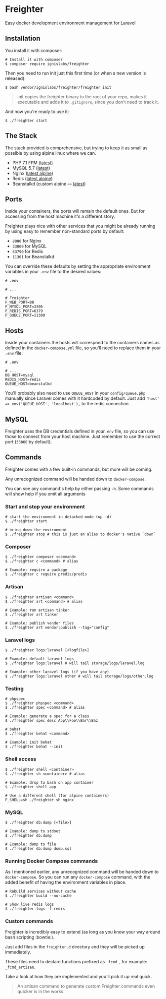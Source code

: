 Freighter
=========

Easy docker development environment management for Laravel

Installation
------------

You install it with composer:

```shell
# Install it with composer
$ composer require ignislabs/freighter
```

Then you need to run init just this first time (or when a new version is
released):

```shell
$ bash vendor/ignislabs/freighter/freighter init
```

> init copies the freighter binary to the root of your repo, makes it
executable and adds it to `.gitignore`, since you don't need to track it.

And now you're ready to use it:

```
$ ./freighter start
```

The Stack
---------

The stack provided is comprehensive, but trying to keep it as small as
possible by using alpine linux where we can.

- PHP 7.1 FPM ([latest](https://hub.docker.com/_/php/))
- MySQL 5.7 ([latest](https://hub.docker.com/_/mysql/))
- Nginx ([latest alpine](https://hub.docker.com/_/nginx/))
- Redis ([latest alpine](https://hub.docker.com/_/redis/))
- Beanstalkd (custom alpine — [latest](https://pkgs.alpinelinux.org/package/edge/community/x86/beanstalkd))

Ports
-----

Inside your containers, the ports will remain the default ones. But for
accessing from the host machine it's a different story.

Freighter plays nice with other services that you might be already
running by using easy to remember non-standard ports by default:

- `8000` for Nginx
- `33060` for MySQL
- `63790` for Redis
- `11301` for Beanstalkd

You can override these defaults by setting the appropriate environment
variables in your `.env` file to the desired values:

```
# .env

# ...

# Freighter
F_WEB_PORT=80
F_MYSQL_PORT=3306
F_REDIS_PORT=6379
F_QUEUE_PORT=11300
```

Hosts
-----

Inside your containers the hosts will correspond to the containers names
as defined in the `docker-compose.yml` file, so you'll need to replace
them in your `.env` file:

```
# .env

# ...
DB_HOST=mysql
REDIS_HOST=redis
QUEUE_HOST=beanstalkd
```

You'll probably also need to use `QUEUE_HOST` in your `config/queue.php`
manually since Laravel comes with it hardcoded by default. Just add
`'host' => env('QUEUE_HOST', 'localhost'),` to the redis connection.

MySQL
-----

Freighter uses the DB credentials defined in your`.env` file, so you can
use those to connect from your host machine. Just remember to use the
correct port (`33060` by default).

Commands
--------

Freighter comes with a few built-in commands, but more will be coming.

Any unrecognized command will be handed down to `docker-compose`.

You can see any command's help by either passing `-h`. Some commands
will show help if you omit all arguments

### Start and stop your environment

```shell
# start the environment in detached mode (up -d)
$ ./freighter start

# bring down the environment
$ ./freighter stop # this is just an alias to docker's native `down`
```

### Composer

```shell
$ ./freighter composer <command>
$ ./freighter c <command> # alias

# Example: require a package
$ ./freighter c require predis/predis
```
### Artisan

```shell
$ ./freighter artisan <command>
$ ./freighter art <command> # alias

# Example: run artisan tinker
$ ./freighter art tinker

# Example: publish vendor files
$ ./freighter art vendor:publish --tag="config"
```

### Laravel logs

```shell
$ ./freighter logs:laravel [<logfile>]

# Example: default laravel logs
$ ./freighter logs:laravel # will tail storage/logs/laravel.log

# Example: other laravel logs (if you have any)
$ ./freighter logs:laravel other # will tail storage/logs/other.log
```

### Testing

```shell
# phpspec
$ ./freighter phpspec <command>
$ ./freighter spec <command> # alias

# Example: generate a spec for a class
$ ./freighter spec desc App\\Foo\\Bar\\Baz

# behat
$ ./freighter behat <command>

# Example: init behat
$ ./freighter behat --init
```

### Shell access

```shell
$ ./freighter shell <container>
$ ./freighter sh <container> # alias

# Example: drop to bash on app container
$ ./freighter shell app

# Use a different shell (for alpine containers)
F_SHELL=sh ./freighter sh nginx
```

### MySQL

```shell
$ ./freighter db:dump [<file>]

# Example: dump to stdout
$ ./freighter db:dump

# Example: dump to file
$ ./freighter db:dump dump.sql
```

### Running Docker Compose commands

As I mentioned earlier, any unrecognized command will be handed down to
`docker-compose`. So you can run any `docker-compose` command, with the
added benefit of having the environment variables in place.

```shell
# Rebuild services without cache
$ ./freighter build --no-cache

# Show live redis logs
$ ./freighter logs -f redis
```

### Custom commands

Freighter is incredibly easy to extend (as long as you know your way
around bash scripting :bowtie:).

Just add files in the `freighter.d` directory and they will be picked up
immediately.

These files need to declare functions prefixed as `_fcmd_`, for example:
`_fcmd_artisan`.

Take a look at how they are implemented and you'll pick it up real quick.

> An artisan command to generate custom Freighter commands even quicker
> is in the works.
